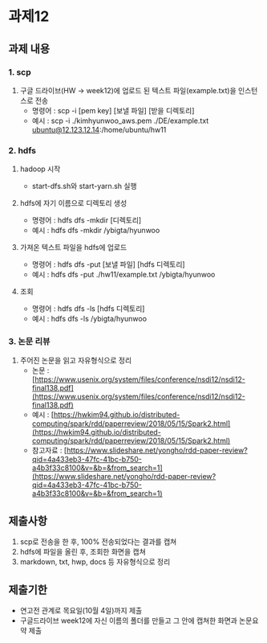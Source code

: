 # 과제12

## 과제 내용
### 1. scp
1. 구글 드라이브(HW -> week12)에 업로드 된 텍스트 파일(example.txt)을 인스턴스로 전송
    - 명령어 : scp -i [pem key] [보낼 파일] [받을 디렉토리]
    - 예시 : scp -i ./kimhyunwoo_aws.pem ./DE/example.txt ubuntu@12.123.12.14:/home/ubuntu/hw11

### 2. hdfs
1. hadoop 시작
    - start-dfs.sh와 start-yarn.sh 실행
    
2. hdfs에 자기 이름으로 디렉토리 생성
    - 명령어 : hdfs dfs -mkdir [디렉토리]
    - 예시 : hdfs dfs -mkdir /ybigta/hyunwoo
    
3. 가져온 텍스트 파일을 hdfs에 업로드
    - 명령어 : hdfs dfs -put [보낼 파일] [hdfs 디렉토리]
    - 예시 : hdfs dfs -put ./hw11/example.txt /ybigta/hyunwoo
    
4. 조회
    - 명령어 : hdfs dfs -ls [hdfs 디렉토리]
    - 예시 : hdfs dfs -ls /ybigta/hyunwoo

### 3. 논문 리뷰
1. 주어진 논문을 읽고 자유형식으로 정리
    - 논문 : [https://www.usenix.org/system/files/conference/nsdi12/nsdi12-final138.pdf](https://www.usenix.org/system/files/conference/nsdi12/nsdi12-final138.pdf)
    - 예시 : [https://hwkim94.github.io/distributed-computing/spark/rdd/paperreview/2018/05/15/Spark2.html](https://hwkim94.github.io/distributed-computing/spark/rdd/paperreview/2018/05/15/Spark2.html)
    - 참고자료 : [https://www.slideshare.net/yongho/rdd-paper-review?qid=4a433eb3-47fc-41bc-b750-a4b3f33c8100&v=&b=&from_search=1](https://www.slideshare.net/yongho/rdd-paper-review?qid=4a433eb3-47fc-41bc-b750-a4b3f33c8100&v=&b=&from_search=1)

## 제출사항
1. scp로 전송을 한 후, 100% 전송되었다는 결과를 캡쳐
2. hdfs에 파일을 올린 후, 조회한 화면을 캡쳐
3. markdown, txt, hwp, docs 등 자유형식으로 정리

## 제출기한
- 연고전 관계로 목요일(10월 4일)까지 제출
- 구글드라이브 week12에 자신 이름의 폴더를 만들고 그 안에 캡쳐한 화면과 논문요약 제출
